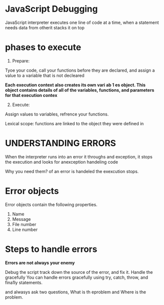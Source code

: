 # JavaScript Debugging
JavaScript interpreter executes one line of code at a time, when a statement needs data from otherit stacks it on top

# phases to execute 
1. Prepare:

Tyoe your code, call your functions before they are declared, and assign a value to a variable that is not decleared

**Each execution context also creates its own vari ab 1 es object. This object contains details of all of the variables, functions, and parameters for that  execution contex**

2. Execute:

Assign values to variables, refrence your functions.

Lexical scope: functions are linked to the object they were defined in 

# UNDERSTANDING ERRORS 
When the interpreter runs into an error it throughs and  exception, it stops the execution and looks for anexception handeling code

Why you need them? of an error is handeled the exexcution stops.

# Error objects
Error objects contain the following properties.
1. Name
2. Message
3. File number
4. Line number

# Steps to handle errors
**Errors are not always your enemy**

Debug the script track down the source of the error, and fix it. Handle the gracefully You can handle errors gracefully using try, catch, throw, and fina1ly statements. 

and alwasys ask two questions, What is th eproblem and Where is the problem.

